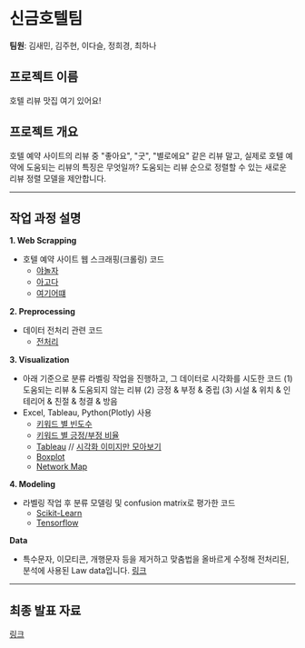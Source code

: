 # 신금호텔팀
<b>팀원</b>: 김새민, 김주현, 이다슬, 정희경, 최하나

## 프로젝트 이름  
호텔 리뷰 맛집 여기 있어요!

## 프로젝트 개요
호텔 예약 사이트의 리뷰 중 "좋아요", "굿", "별로에요" 같은 리뷰 말고, 실제로 호텔 예약에 도움되는 리뷰의 특징은 무엇일까? 
도움되는 리뷰 순으로 정렬할 수 있는 새로운 리뷰 정렬 모델을 제안합니다.

***

## 작업 과정 설명
**1. Web Scrapping**
- 호텔 예약 사이트 웹 스크래핑(크롤링) 코드
  - [야놀자](1_crawling_yanolja.html)
  - [아고다](1_crawling_agoda.html)
  - [여기어떄](1_crawling_goodchoice.html)
  
**2. Preprocessing**
- 데이터 전처리 관련 코드
  - [전처리](2_preprocessing.html)
 
**3. Visualization**
- 아래 기준으로 분류 라벨링 작업을 진행하고, 그 데이터로 시각화를 시도한 코드
  (1) 도움되는 리뷰 & 도움되지 않는 리뷰 (2) 긍정 & 부정 & 중립 (3) 시설 & 위치 & 인테리어 & 친절 & 청결 & 방음
- Excel, Tableau, Python(Plotly) 사용
  - [키워드 별 빈도수](3_visualization_keyword_frequency.html)
  - [키워드 별 긍정/부정 비율](3_visualization_keyword_attitude.html)
  - [Tableau](3_visualization_by_tableau.html) // [시각화 이미지만 모아보기](https://github.com/dataitgirls4/team_4/issues/1,"Link")
  - [Boxplot](3_visualization_boxplot.html)
  - [Network Map](3_visualization_network_map.html)

**4. Modeling**
- 라벨링 작업 후 분류 모델링 및 confusion matrix로 평가한 코드 
  - [Scikit-Learn](4_modeling_scikit-learn_logistic_regression.html)
  - [Tensorflow](4_modeling_tensorflow_sequential.html)
  
**Data**
- 특수문자, 이모티콘, 개행문자 등을 제거하고 맞춤법을 올바르게 수정해 전처리된, 분석에 사용된 Law data입니다. [링크](https://github.com/dataitgirls4/team_4/tree/main/data, "Link")

***

## 최종 발표 자료
[링크](https://bit.ly/newgoldhotel, "Link")
